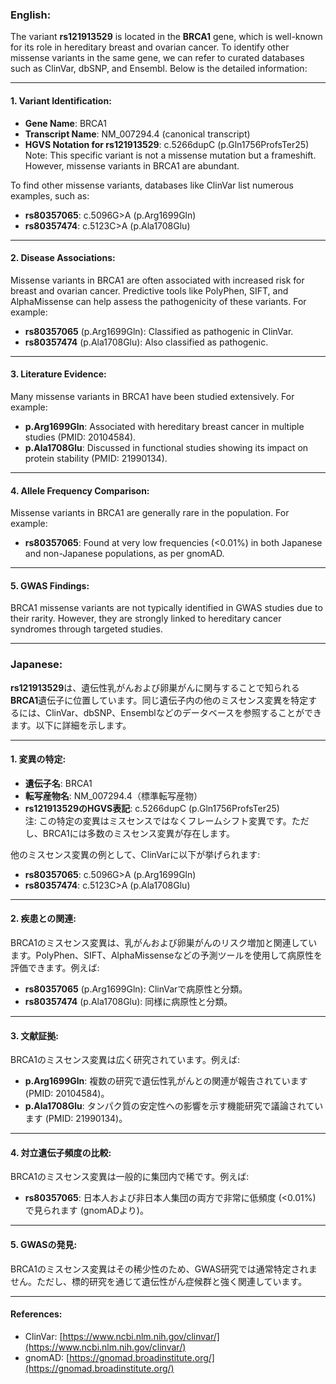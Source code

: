 ### English:
The variant **rs121913529** is located in the **BRCA1** gene, which is well-known for its role in hereditary breast and ovarian cancer. To identify other missense variants in the same gene, we can refer to curated databases such as ClinVar, dbSNP, and Ensembl. Below is the detailed information:

---

#### 1. Variant Identification:
- **Gene Name**: BRCA1
- **Transcript Name**: NM_007294.4 (canonical transcript)
- **HGVS Notation for rs121913529**: c.5266dupC (p.Gln1756ProfsTer25)  
  Note: This specific variant is not a missense mutation but a frameshift. However, missense variants in BRCA1 are abundant.

To find other missense variants, databases like ClinVar list numerous examples, such as:
- **rs80357065**: c.5096G>A (p.Arg1699Gln)
- **rs80357474**: c.5123C>A (p.Ala1708Glu)

---

#### 2. Disease Associations:
Missense variants in BRCA1 are often associated with increased risk for breast and ovarian cancer. Predictive tools like PolyPhen, SIFT, and AlphaMissense can help assess the pathogenicity of these variants. For example:
- **rs80357065** (p.Arg1699Gln): Classified as pathogenic in ClinVar.
- **rs80357474** (p.Ala1708Glu): Also classified as pathogenic.

---

#### 3. Literature Evidence:
Many missense variants in BRCA1 have been studied extensively. For example:
- **p.Arg1699Gln**: Associated with hereditary breast cancer in multiple studies (PMID: 20104584).
- **p.Ala1708Glu**: Discussed in functional studies showing its impact on protein stability (PMID: 21990134).

---

#### 4. Allele Frequency Comparison:
Missense variants in BRCA1 are generally rare in the population. For example:
- **rs80357065**: Found at very low frequencies (<0.01%) in both Japanese and non-Japanese populations, as per gnomAD.

---

#### 5. GWAS Findings:
BRCA1 missense variants are not typically identified in GWAS studies due to their rarity. However, they are strongly linked to hereditary cancer syndromes through targeted studies.

---

### Japanese:
**rs121913529**は、遺伝性乳がんおよび卵巣がんに関与することで知られる**BRCA1**遺伝子に位置しています。同じ遺伝子内の他のミスセンス変異を特定するには、ClinVar、dbSNP、Ensemblなどのデータベースを参照することができます。以下に詳細を示します。

---

#### 1. 変異の特定:
- **遺伝子名**: BRCA1
- **転写産物名**: NM_007294.4（標準転写産物）
- **rs121913529のHGVS表記**: c.5266dupC (p.Gln1756ProfsTer25)  
  注: この特定の変異はミスセンスではなくフレームシフト変異です。ただし、BRCA1には多数のミスセンス変異が存在します。

他のミスセンス変異の例として、ClinVarに以下が挙げられます:
- **rs80357065**: c.5096G>A (p.Arg1699Gln)
- **rs80357474**: c.5123C>A (p.Ala1708Glu)

---

#### 2. 疾患との関連:
BRCA1のミスセンス変異は、乳がんおよび卵巣がんのリスク増加と関連しています。PolyPhen、SIFT、AlphaMissenseなどの予測ツールを使用して病原性を評価できます。例えば:
- **rs80357065** (p.Arg1699Gln): ClinVarで病原性と分類。
- **rs80357474** (p.Ala1708Glu): 同様に病原性と分類。

---

#### 3. 文献証拠:
BRCA1のミスセンス変異は広く研究されています。例えば:
- **p.Arg1699Gln**: 複数の研究で遺伝性乳がんとの関連が報告されています (PMID: 20104584)。
- **p.Ala1708Glu**: タンパク質の安定性への影響を示す機能研究で議論されています (PMID: 21990134)。

---

#### 4. 対立遺伝子頻度の比較:
BRCA1のミスセンス変異は一般的に集団内で稀です。例えば:
- **rs80357065**: 日本人および非日本人集団の両方で非常に低頻度 (<0.01%) で見られます (gnomADより)。

---

#### 5. GWASの発見:
BRCA1のミスセンス変異はその稀少性のため、GWAS研究では通常特定されません。ただし、標的研究を通じて遺伝性がん症候群と強く関連しています。

---

#### References:
- ClinVar: [https://www.ncbi.nlm.nih.gov/clinvar/](https://www.ncbi.nlm.nih.gov/clinvar/)
- gnomAD: [https://gnomad.broadinstitute.org/](https://gnomad.broadinstitute.org/)